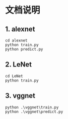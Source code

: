 # 文档说明

## 1. alexnet

```
cd alexnet
python train.py
python predict.py
```

## 2. LeNet

```
cd LeNet
python train.py
```

## 3. vggnet

```
python .\vggnet\train.py
python .\vggnet\predict.py
```